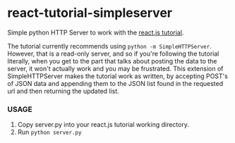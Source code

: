 react-tutorial-simpleserver
===========================

Simple python HTTP Server to work with the [react.js tutorial](http://facebook.github.io/react/docs/tutorial.html).

The tutorial currently recommends using `python -m SimpleHTTPServer`.  However, that is a read-only server, and so if
you're following the tutorial literally, when you get to the part that talks about posting the data to the server, it
won't actually work and you may be frustrated. This extension of SimpleHTTPServer makes the tutorial work as written,
by accepting POST's of JSON data and appending them to the JSON list found in the requested url and then returning the
updated list.

### USAGE

1) Copy server.py into your react.js tutorial working directory.
2) Run `python server.py`
